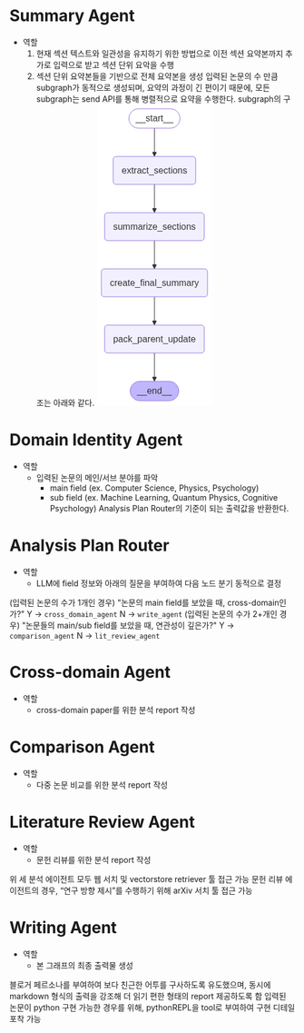 # Summary Agent
- 역할
	1. 현재 섹션 텍스트와 일관성을 유지하기 위한 방법으로 이전 섹션 요약본까지 추가로 입력으로 받고 섹션 단위 요악을 수행
	2. 섹션 단위 요약본들을 기반으로 전체 요약본을 생성
입력된 논문의 수 만큼 subgraph가 동적으로 생성되며, 요약의 과정이 긴 편이기 때문에, 모든 subgraph는 send API를 통해 병렬적으로 요약을 수행한다. subgraph의 구조는 아래와 같다.
	![subgraph for summary agent](../image/subgraph.png)

# Domain Identity Agent

- 역할
	- 입력된 논문의 메인/서브 분야를 파악
	 	- main field (ex. Computer Science, Physics, Psychology)
		- sub field (ex. Machine Learning, Quantum Physics, Cognitive Psychology)
Analysis Plan Router의 기준이 되는 출력값을 반환한다.

# Analysis Plan Router

- 역할
  - LLM에 field 정보와 아래의 질문을 부여하여 다음 노드 분기 동적으로 결정

(입력된 논문의 수가 1개인 경우)
"논문의 main field를 보았을 때, cross-domain인가?"
    Y → `cross_domain_agent`
    N → `write_agent`
(입력된 논문의 수가 2+개인 경우)
"논문들의 main/sub field를 보았을 때, 연관성이 깊은가?"
    Y → `comparison_agent`
    N → `lit_review_agent`

# Cross-domain Agent

- 역할
	- cross-domain paper를 위한 분석 report 작성

# Comparison Agent

- 역할
	- 다중 논문 비교를 위한 분석 report 작성

# Literature Review Agent

- 역할
	- 문헌 리뷰를 위한 분석 report 작성

 위 세 분석 에이전트 모두 웹 서치 및 vectorstore retriever 툴 접근 가능
 문헌 리뷰 에이전트의 경우, “연구 방향 제시”를 수행하기 위해 arXiv 서치 툴 접근 가능
 
# Writing Agent

- 역할
	- 본 그래프의 최종 출력물 생성
 
블로거 페르소나를 부여하여 보다 친근한 어투를 구사하도록 유도했으며, 동시에 markdown 형식의 출력을 강조해 더 읽기 편한 형태의 report 제공하도록 함
입력된 논문이 python 구현 가능한 경우를 위해, pythonREPL을 tool로 부여하여 구현 디테일 포착 가능
